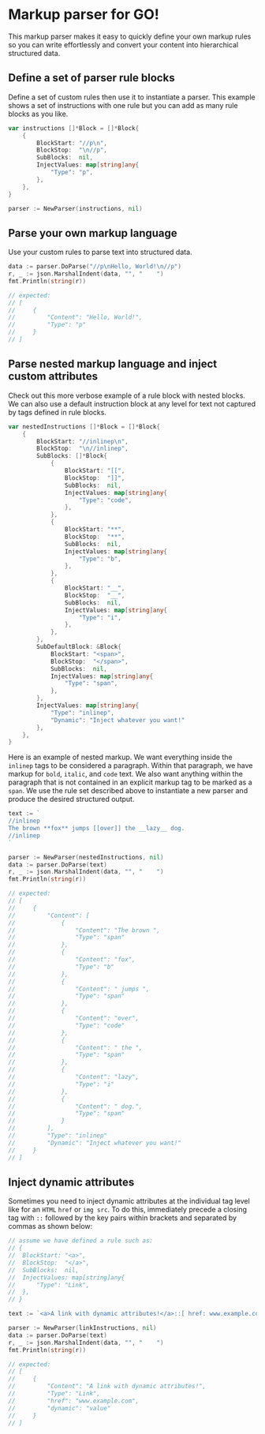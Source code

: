 # Markup parser for GO!
This markup parser makes it easy to quickly define your own markup rules so you can write effortlessly and convert your content into hierarchical structured data.
## Define a set of parser rule blocks
Define a set of custom rules then use it to instantiate a parser. This example shows a set of instructions with one rule but you can add as many rule blocks as you like.
```Go
var instructions []*Block = []*Block{
	{
		BlockStart: "//p\n",
		BlockStop:  "\n//p",
		SubBlocks:  nil,
		InjectValues: map[string]any{
			"Type": "p",
		},
	},
}

parser := NewParser(instructions, nil)
```
## Parse your own markup language
Use your custom rules to parse text into structured data.
```Go
data := parser.DoParse("//p\nHello, World!\n//p")
r, _ := json.MarshalIndent(data, "", "    ")
fmt.Println(string(r))

// expected:
// [
//     {
//         "Content": "Hello, World!",
//         "Type": "p"
//     }
// ]
```

## Parse nested markup language and inject custom attributes
Check out this more verbose example of a rule block with nested blocks. We can also use a default instruction block at any level for text not captured by tags defined in rule blocks.
```Go
var nestedInstructions []*Block = []*Block{
	{
		BlockStart: "//inlinep\n",
		BlockStop:  "\n//inlinep",
		SubBlocks: []*Block{
			{
				BlockStart: "[[",
				BlockStop:  "]]",
				SubBlocks:  nil,
				InjectValues: map[string]any{
					"Type": "code",
				},
			},
			{
				BlockStart: "**",
				BlockStop:  "**",
				SubBlocks:  nil,
				InjectValues: map[string]any{
					"Type": "b",
				},
			},
			{
				BlockStart: "__",
				BlockStop:  "__",
				SubBlocks:  nil,
				InjectValues: map[string]any{
					"Type": "i",
				},
			},
		},
		SubDefaultBlock: &Block{
			BlockStart: "<span>",
			BlockStop:  "</span>",
			SubBlocks:  nil,
			InjectValues: map[string]any{
				"Type": "span",
			},
		},
		InjectValues: map[string]any{
			"Type": "inlinep",
			"Dynamic": "Inject whatever you want!"
		},
	},
}
```

Here is an example of nested markup. We want everything inside the `inlinep` tags to be considered a paragraph. Within that paragraph, we have markup for `bold`, `italic`, and `code` text. We also want anything within the paragraph that is not contained in an explicit markup tag to be marked as a `span`. We use the rule set described above to instantiate a new parser and produce the desired structured output.
```Go
text := `
//inlinep
The brown **fox** jumps [[over]] the __lazy__ dog.
//inlinep
`

parser := NewParser(nestedInstructions, nil)
data := parser.DoParse(text)
r, _ := json.MarshalIndent(data, "", "    ")
fmt.Println(string(r))

// expected:
// [
//     {
//         "Content": [
//             {
//                 "Content": "The brown ",
//                 "Type": "span"
//             },
//             {
//                 "Content": "fox",
//                 "Type": "b"
//             },
//             {
//                 "Content": " jumps ",
//                 "Type": "span"
//             },
//             {
//                 "Content": "over",
//                 "Type": "code"
//             },
//             {
//                 "Content": " the ",
//                 "Type": "span"
//             },
//             {
//                 "Content": "lazy",
//                 "Type": "i"
//             },
//             {
//                 "Content": " dog.",
//                 "Type": "span"
//             }
//         ],
//         "Type": "inlinep"
//         "Dynamic": "Inject whatever you want!"
//     }
// ]
```
## Inject dynamic attributes
Sometimes you need to inject dynamic attributes at the individual tag level like for an `HTML` `href` or `img src`. To do this, immediately precede a closing tag with `::` followed by the key pairs within brackets and separated by commas as shown below:

```Go
// assume we have defined a rule such as:
// {
// 	BlockStart: "<a>",
// 	BlockStop:  "</a>",
// 	SubBlocks:  nil,
// 	InjectValues: map[string]any{
// 		"Type": "Link",
// 	},
// }

text := `<a>A link with dynamic attributes!</a>::[ href: www.example.com, dynamic: value ]`

parser := NewParser(linkInstructions, nil)
data := parser.DoParse(text)
r, _ := json.MarshalIndent(data, "", "    ")
fmt.Println(string(r))

// expected:
// [
//     {
//         "Content": "A link with dynamic attributes!",
//         "Type": "Link",
//         "href": "www.example.com",
//         "dynamic": "value"
//     }
// ]
```